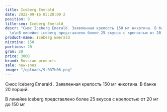 ```yaml
---
title: Iceberg Emerald
date: 2022-09-16 05:28:00 Z
position: 9
title-seo: Iceberg Emerald
descr: "Снюс Iceberg Emerald. Заявленная крепость 150 мг никотина. В банке 20 порций.
  \n\nВ линейке iceberg представлено более 25 вкусов с крепостью от 20 мг до 150 мг\n"
product-name: Iceberg Emerald
nicotine: 150
portions: 20
gram: 20
price: 3000
brand: Russian products
sale: new-snus
image: "/uploads/9-037b06.png"
---
```


Снюс Iceberg Emerald . Заявленная крепость 150 мг никотина. В банке 20 порций. 

В линейке iceberg представлено более 25 вкусов с крепостью от 20 мг до 150 мг
